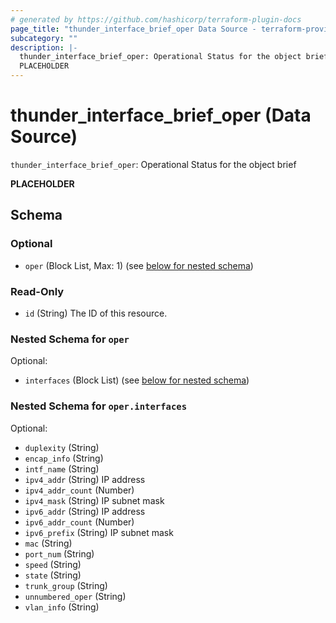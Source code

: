 ```yaml
---
# generated by https://github.com/hashicorp/terraform-plugin-docs
page_title: "thunder_interface_brief_oper Data Source - terraform-provider-thunder"
subcategory: ""
description: |-
  thunder_interface_brief_oper: Operational Status for the object brief
  PLACEHOLDER
---
```


# thunder_interface_brief_oper (Data Source)

`thunder_interface_brief_oper`: Operational Status for the object brief

__PLACEHOLDER__



<!-- schema generated by tfplugindocs -->
## Schema

### Optional

- `oper` (Block List, Max: 1) (see [below for nested schema](#nestedblock--oper))

### Read-Only

- `id` (String) The ID of this resource.

<a id="nestedblock--oper"></a>
### Nested Schema for `oper`

Optional:

- `interfaces` (Block List) (see [below for nested schema](#nestedblock--oper--interfaces))

<a id="nestedblock--oper--interfaces"></a>
### Nested Schema for `oper.interfaces`

Optional:

- `duplexity` (String)
- `encap_info` (String)
- `intf_name` (String)
- `ipv4_addr` (String) IP address
- `ipv4_addr_count` (Number)
- `ipv4_mask` (String) IP subnet mask
- `ipv6_addr` (String) IP address
- `ipv6_addr_count` (Number)
- `ipv6_prefix` (String) IP subnet mask
- `mac` (String)
- `port_num` (String)
- `speed` (String)
- `state` (String)
- `trunk_group` (String)
- `unnumbered_oper` (String)
- `vlan_info` (String)


